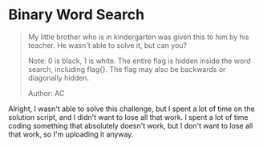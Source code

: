 # Binary Word Search

>My little brother who is in kindergarten was given this to him by his teacher. He wasn't able to solve it, but can you?
>
>Note: 0 is black, 1 is white. The entire flag is hidden inside the word search, including flag{}. The flag may also be backwards or diagonally hidden.
>
>Author: AC

Alright, I wasn't able to solve this challenge, but I spent a lot of time on the solution script, and I didn't want to lose all that work. I spent a lot of time coding something that absolutely doesn't work, but I don't want to lose all that work, so I'm uploading it anyway.
